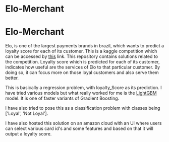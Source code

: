 # Elo-Merchant
# Elo-Merchant
Elo, is one of the largest payments brands in brazil, which wants to predict a loyalty score for each of its customer.
This is a kaggle competition which can be accessed by [this](https://www.kaggle.com/c/elo-merchant-category-recommendation) link.
This repository contains solutions related to the competition. Loyalty score which is predicted for each of its customer, indicates how useful are the services of Elo to that particular customer. By doing so, it can focus more on those loyal customers and also serve them better.

This is basically a regression problem, with loyalty_Score as its prediction. I have tried various models but what really worked for me is the [LightGBM](https://papers.nips.cc/paper/2017/file/6449f44a102fde848669bdd9eb6b76fa-Paper.pdf) model. It is one of faster variants of Gradient Boosting.

I have also tried to pose this as a classification problem with classes being ['Loyal', 'Not Loyal'].

I have also hosted this solution on an amazon cloud with an UI where users can select various card id's and some features and based on that it will output a loyalty score.

